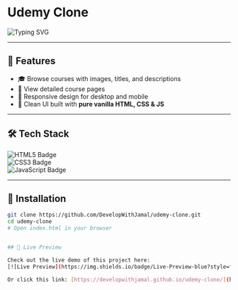 # Udemy Clone

![Typing SVG](https://readme-typing-svg.demolab.com?font=Fira+Code&size=28&duration=3000&pause=1000&color=F7DF1E&center=true&vCenter=true&width=700&height=60&lines=Welcome+to+my+Udemy+Clone+Project!;Built+with+Vanilla+HTML%2C+CSS+JavaScript;)

---

## 🚀 Features

- 🎓 Browse courses with images, titles, and descriptions  
- 📄 View detailed course pages  
- 📱 Responsive design for desktop and mobile  
- 🎨 Clean UI built with **pure vanilla HTML, CSS & JS**

---

## 🛠 Tech Stack

![HTML5 Badge](https://img.shields.io/badge/HTML5-E34F26?style=for-the-badge&logo=html5&logoColor=white)  
![CSS3 Badge](https://img.shields.io/badge/CSS3-1572B6?style=for-the-badge&logo=css3&logoColor=white)  
![JavaScript Badge](https://img.shields.io/badge/JavaScript-F7DF1E?style=for-the-badge&logo=javascript&logoColor=black)

---

## 🧰 Installation

```bash
git clone https://github.com/DevelopWithJamal/udemy-clone.git
cd udemy-clone
# Open index.html in your browser


## 🚀 Live Preview

Check out the live demo of this project here:  
[![Live Preview](https://img.shields.io/badge/Live-Preview-blue?style=for-the-badge&logo=github)](https://developwithjamal.github.io/udemy-clone/)

Or click this link: [https://developwithjamal.github.io/udemy-clone/](https://developwithjamal.github.io/udemy-clone/)

